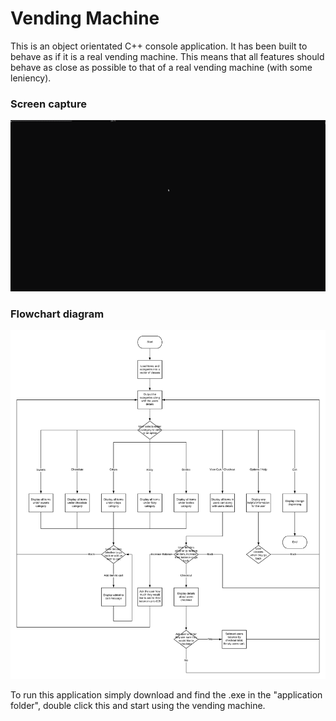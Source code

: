 # Vending Machine

This is an object orientated C++ console application. It has been built to behave as if it is a real vending machine. This means that all features should behave as close as possible to that of a real vending machine (with some leniency).

### Screen capture
![](assets/recording_001.gif)

### Flowchart diagram
![](assets/vending-machine_flowchart.jpeg)

To run this application simply download and find the .exe in the "application folder", double click this and start using the vending machine.

